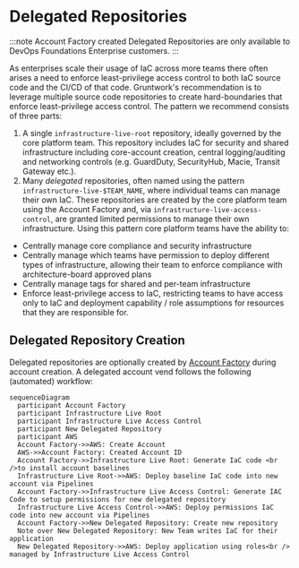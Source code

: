 # Delegated Repositories

:::note
Account Factory created Delegated Repositories are only available to DevOps Foundations Enterprise customers.
:::

As enterprises scale their usage of IaC across more teams there often arises a need to enforce least-privilege access control to both IaC source code and the CI/CD of that code. Gruntwork's recommendation is to leverage multiple source code repositories to create hard-boundaries that enforce least-privilege access control. The pattern we recommend consists of three parts:

1. A single `infrastructure-live-root` repository, ideally governed by the core platform team. This repository includes IaC for security and shared infrastructure including core-account creation, central logging/auditing and networking controls (e.g. GuardDuty, SecurityHub, Macie, Transit Gateway etc.).
1. Many _delegated_ repositories, often named using the pattern `infrastructure-live-$TEAM_NAME`, where individual teams can manage their own IaC. These repositories are created by the core platform team using the Account Factory and, via `infrastructure-live-access-control`, are granted limited permissions to manage their own infrastructure.
Using this pattern core platform teams have the ability to:
* Centrally manage core compliance and security infrastructure
* Centrally manage which teams have permission to deploy different types of infrastructure, allowing their team to enforce compliance with architecture-board approved plans
* Centrally manage tags for shared and per-team infrastructure
* Enforce least-privilege access to IaC, restricting teams to have access only to IaC and deployment capability / role assumptions for resources that they are responsible for.

## Delegated Repository Creation
Delegated repositories are optionally created by [Account Factory](/2.0/docs/accountfactory/concepts) during account creation.  A delegated account vend follows the following (automated) workflow:

```mermaid
sequenceDiagram
  participant Account Factory
  participant Infrastructure Live Root
  participant Infrastructure Live Access Control
  participant New Delegated Repository
  participant AWS
  Account Factory->>AWS: Create Account
  AWS->>Account Factory: Created Account ID
  Account Factory->>Infrastructure Live Root: Generate IaC code <br />to install account baselines
  Infrastructure Live Root->>AWS: Deploy baseline IaC code into new account via Pipelines
  Account Factory->>Infrastructure Live Access Control: Generate IAC Code to setup permissions for new delegated repository
  Infrastructure Live Access Control->>AWS: Deploy permissions IaC code into new account via Pipelines
  Account Factory->>New Delegated Repository: Create new repository
  Note over New Delegated Repository: New Team writes IaC for their application
  New Delegated Repository->>AWS: Deploy application using roles<br /> managed by Infrastructure Live Access Control

```
